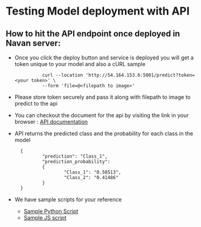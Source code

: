 # Testing Model deployment with API

## How to hit the API endpoint once deployed in Navan server:

- Once you click the deploy button and service is deployed you will get a token unique to your model and also a cURL sample

                curl --location 'http://54.164.153.6:5001/predict?token=<your token>' \
                --form 'file=@<filepath to image>'
- Please store token securely and pass it along with filepath to image to predict to the api
- You can checkout the document for the api by visiting the link in your browser : [API documentation](http://54.164.153.6:5001/docs)
- API returns the predicted class and the probability for each class in the model

        {
                "prediction": "Class_1",
                "prediction_probability": 
                {
                        "Class_1": "0.58513",
                        "Class_2": "0.41486"
                }
        }
- We have sample scripts for your reference 

  - [Sample Python Script](https://github.com/saaragh/navan_ai_docs/blob/main/deploy_model_as_api/sample.py) 
  - [Sample JS script](https://github.com/saaragh/navan_ai_docs/blob/main/deploy_model_as_api/sample.js)